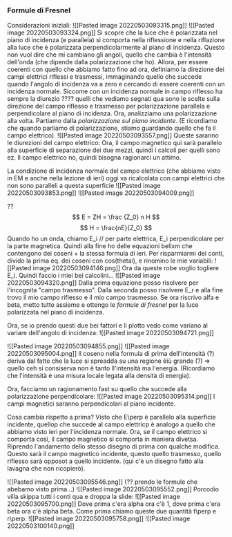 ### Formule di Fresnel
Considerazioni iniziali:
![[Pasted image 20220503093315.png]]
![[Pasted image 20220503093324.png]]
Si scopre che la luce che è polarizzata nel piano di incidenza (e parallela) si comporta nella riflessione e nella riflazione alla luce che è polarizzata perpendicolarmente al piano di incidenza. 
Questo non vuol dire che mi cambiano gli angoli, quello che cambia è l'intensità dell'onda (che dipende dalla polarizzazione che ho).
Allora, per essere coerenti con quello che abbiamo fatto fino ad ora, definiamo la direzione dei campi elettrici riflessi e trasmessi, immaginando quello che succede quando l'angolo di incidenza va a zero e cercando di essere coerenti con un incidenza normale.
Siccome con un incidenza normale in campo riflesso ha sempre la diurezio ???? quelli che vediamo segnati qua sono le scelte sulla direzione del campo riflesso e trasmesso per polarizzazione parallela e perpendicolare al piano di incidenza.
Ora, analizziamo una polarizzazione alla volta. Partiamo dalla _polarizzazione sul piano incidente_. (E ricordiamo che quando parliamo di polarizzazione, stiamo guardando quello che fa il campo elettrico).
![[Pasted image 20220503093557.png]]
Queste saranno le diurezioni del campo elettrico:
Ora, il campo magnetico qui sarà parallelo alla superficie di separazione dei due mezzi, quindi i calcoli per quelli sono ez. Il campo elettrico no, quindi bisogna ragionarci un attimo.

La condizione di incidenza normale del campo elettrico (che abbiamo visto in EM e anche nella lezione di ieri) oggi va ricalcolata con campi elettrici che non sono paralleli a questa superficie
![[Pasted image 20220503093853.png]]
![[Pasted image 20220503094009.png]]

??
$$
E = ZH = \frac {Z_0} n H
$$
$$
H = \frac{nE}{Z_0}
$$
Quando ho un onda, chiamo E_i // per parte elettrica, E_i perpendicolare per la parte magnetica.
Quindi alla fine ho delle equazioni bellxm che contengono dei coseni + la stessa formula di ieri.
Per risparmiarmi dei conti, divido la prima eq. dei coseni con cos(thetai), e rinomino le mie variabili:
![[Pasted image 20220503094146.png]]
Ora da queste robe voglio togliere E_i. Quindi faccio i miei bei calcolini...
![[Pasted image 20220503094320.png]]
Dalla prima equazione posso risolvere per l'incognita "campo trasmesso". Dalla seconda posso risolvere E_r e alla fine trovo il mio campo riflesso e il mio campo trasmesso.
Se ora riscrivo alfa e beta, metto tutto assieme e ottengo le _formule di fresnel_ per la luce polarizzata nel piano di incidenza.

Ora, se io prendo questi due bei fattori e li plotto
vedo come variano al variare dell'angolo di incidenza:
![[Pasted image 20220503094721.png]]

![[Pasted image 20220503094855.png]]
![[Pasted image 20220503095004.png]]
Il coseno nella formula di prima dell'intensità (?) deriva dal fatto che la luce si spreadda su una regione èiù grande (?) => quello ceh si consiserva non è tanto ll'intensità ma l'energia.
(Ricordiamo che l'intensità è una misura locale legata alla densità di energia).


Ora, facciamo un ragionamento fast su quello che succede alla polarizzazione perpendicolare:
![[Pasted image 20220503095314.png]]
I campi magnetici saranno perpendicolari al piano incidente.

Cosa cambia rispetto a prima? Visto che E\perp è parallelo alla superficie incidente, quellop che succede al campo elettricp è analogo a quello che abbiamo visto ieri per l'incidenza normale. Ora, se il campo elettrico si comporta così, il campo magnetico si comporta in maniera divetsa. Riprendo l'andamento dello stesso disegno di prima con qualche modifica.
Questo sarà il campo magnetico incidente, questo quello trasmesso, quello riflesso sarà opposot a quello incidente. (qui c'è un disegno fatto alla lavagna che non ricopierò).

![[Pasted image 20220503095546.png]]
(?? prendo le formule che abebamo visto prima...)
![[Pasted image 20220503095552.png]]
Porcodio villa skippa tutti i conti qua e droppa la slide:
![[Pasted image 20220503095700.png]]
Dove prima c'era alpha ora c'è 1, dove prima c'era beta ora c'è alpha beta.
Come prima chiamo queste due quantità t\perp e r\perp.
![[Pasted image 20220503095758.png]]
![[Pasted image 20220503100140.png]]
